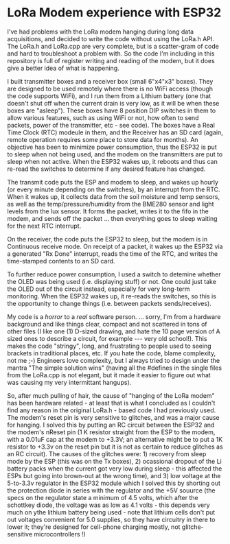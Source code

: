 # LoRa Modem experience with ESP32

I've had problems with the LoRa modem hanging during long data acquisitions, and decided to write the code without using the LoRa.h API. The LoRa.h and LoRa.cpp are very complete, but is a scatter-gram of code and hard to troubleshoot a problem with.  So the code I'm including in this repository is full of register writing and reading of the modem, but it does give a better idea of what is happening.  

I built transmitter boxes and a receiver box (small 6"x4"x3" boxes).  They are designed to be used remotely where there is no WiFi access (though the code supports WiFi), and I run them from a Lithium battery (one that doesn't shut off when the current drain is very low, as it will be when these boxes are "asleep").  These boxes have 8 position DIP switches in them to allow various features, such as using WiFi or not, how often to send packets, power of the transmitter, etc - see code).  The boxes have a Real Time Clock (RTC) modeule in them, and the Receiver has an SD card (again, remote operation requires some place to store data for months). An objective has been to minimize power consumption, thus the ESP32 is put to sleep when not being used, and the modem on the transmitters are put to sleep when not active. When the ESP32 wakes up, it reboots and thus can re-read the switches to determine if any desired feature has changed. 

The transmit code puts the ESP and modem to sleep, and wakes up hourly (or every minute depending on the switches), by an interrupt from the RTC. When it wakes up, it collects data from the soil moisture and temp sensors, as well as the temp/pressure/humidity from the BME280 sensor and light levels from the lux sensor. It forms the packet, writes it to the fifo in the modem, and sends off the packet ... then everything goes to sleep waiting for the next RTC interrupt. 

On the receiver, the code puts the ESP32 to sleep, but the modem is in Continuous receive mode. On receipt of a packet, it wakes up the ESP32 via a generated "Rx Done" interrupt, reads the time of the RTC, and writes the time-stamped contents to an SD card.

To further reduce power consumption, I used a switch to detemine whether the OLED was being used (i.e. displaying stuff) or not.  One could just take the OLED out of the circuit instead, especially for very long-term monitoring. When the ESP32 wakes up, it re-reads the switches, so this is the opportunity to change things (i.e. between packets sends/receives). 

My code is a *horror* to a *real* software person. ... sorry, I'm from a hardware background and like things clear, compact and not scattered in tons of other files (I like one (1) D-sized drawing, and hate the 10 page version of A sized ones to describe a circuit, for example --- very old school!).  This makes the code "stringy", long, and frustrating to people used to seeing brackets in traditional places, etc. If you hate the code, blame complexity, not me ;-)  Engineers love complexity, but I always tried to design under the mantra "The simple solution wins"  (having all the #defines in the single files from the LoRa.cpp is not elegant, but it made it easier to figure out what was causing my very intermittant hangups). 

So, after much pulling of hair, the cause of "hanging of the LoRa modem" has been hardware related - at least that is what I concluded as I couldn't find any reason in the original LoRa.h - based code I had previously used.  The modem's reset pin is very sensitive to glitches, and was a major cause for hanging.  I solved this by putting an RC circuit between the ESP32 and the modem's nReset pin (1 K resistor straight from the ESP to the modem, with a 0.01uF cap at the modem to +3.3V; an alternative might be to put a 1K resistor to +3.3v on the reset pin but it is not as certain to reduce glitches as an RC circuit). The causes of the glitches were: 1) recovery from sleep mode by the ESP (this was on the Tx boxes), 2) ocassional dropout of the Li battery packs when the current got very low during sleep - this affected the ESPs but going into brown-out at the wrong time), and 3) low voltage at the 5-to-3.3v regulator in the ESP32 module which I solved this by shorting out the protection diode in series with the regulator and the +5V souurce (the specs on the regulator state a minimum of 4.5 volts, which after the schottkey diode, the voltage was as low as 4.1 volts  - this depends very much on ythe lithium battery being used - note that lithium cells don't put out voltages convenient for 5.0 supplies, so they have circuitry in there to lower it; they're designed for cell-phone charging mostly, not glitche-sensitive microcontrollers !)
